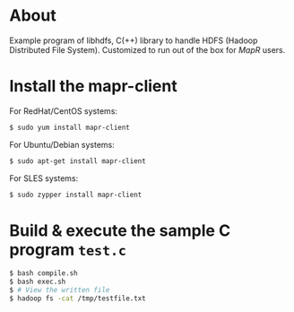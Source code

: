 # About

Example program of libhdfs, C(++) library to handle HDFS (Hadoop Distributed File System).
Customized to run out of the box for *MapR* users.

# Install the mapr-client

For RedHat/CentOS systems:
```bash
$ sudo yum install mapr-client
```

For Ubuntu/Debian systems:
```bash
$ sudo apt-get install mapr-client
```

For SLES systems:
```bash
$ sudo zypper install mapr-client
```

# Build & execute the sample C program `test.c`

```bash
$ bash compile.sh
$ bash exec.sh
$ # View the written file
$ hadoop fs -cat /tmp/testfile.txt
```

